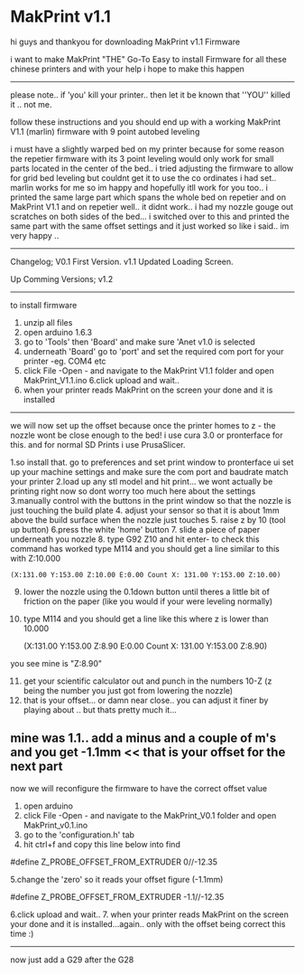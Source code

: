 # MakPrint v1.1

hi guys and thankyou for downloading MakPrint v1.1 Firmware

i want to make MakPrint "THE" Go-To Easy to install Firmware for all these chinese printers and with your help i hope to make this happen

---------------------------------------------------------------------------------------------------------------------------------------------
 please note.. if 'you' kill your printer.. then let it be known that ''YOU'' killed it .. not me.
 
follow these instructions and you should end up with a working MakPrint V1.1 (marlin) firmware with 9 point autobed leveling

i must have a slightly warped bed on my printer because for some reason the repetier firmware with its 3 point leveling would only work for 
small parts located in the center of the bed.. i tried adjusting the firmware to allow for grid bed leveling but couldnt get it to use the
co ordinates i had set.. marlin works for me so im happy and hopefully itll work for you too.. 
i printed the same large part which spans the whole bed on repetier and on MakPrint V1.1 and on repetier well.. it didnt work.. i had my nozzle
gouge out scratches on both sides of the bed... i switched over to this and printed the same part with the same offset settings and it just worked
 so like i said.. im very happy ..

------------------------------------------------------------------------------------------------------------------------------------------------------
Changelog;
V0.1 First Version.
v1.1 Updated Loading Screen.

Up Comming Versions;
v1.2

-----------------------------------------------------------------------------------------------------------------------------------------------------------

to install firmware

1. unzip all files
2. open arduino 1.6.3
3. go to 'Tools' then 'Board' and make sure 'Anet v1.0 is selected
4. underneath 'Board' go to 'port' and set the required com port for your printer -eg. COM4 etc
5. click File -Open - and navigate to the MakPrint V1.1 folder and open MakPrint_V1.1.ino
6.click upload and wait..
7. when your printer reads MakPrint on the screen your done and it is installed
-----------------------------------------------------------------------------------------------------------------------------------------------------------
we will now set up the offset because once the printer homes to z - the nozzle wont be close enough to the bed! 
i use cura 3.0 or pronterface for this.
and for normal SD Prints i use PrusaSlicer.

1.so install that. go to preferences and set print window to pronterface ui
	set up your machine settings and make sure the com port and baudrate match your printer
2.load up any stl model and hit print... we wont actually be printing right now so dont worry too much here about the settings
3.manually control with the buttons in the print window so that the nozzle is just touching the build plate
4. adjust your sensor so that it is about 1mm above the build surface when the nozzle just touches
5. raise z by 10 (tool up button) 
6.press the white 'home' button
7. slide a piece of paper underneath you nozzle
8. type G92 Z10 and hit enter- to check this command has worked type M114 and you should get a line similar to  this with Z:10.000

 	(X:131.00 Y:153.00 Z:10.00 E:0.00 Count X: 131.00 Y:153.00 Z:10.00)

9. lower the nozzle using the 0.1down button until theres a little bit of friction on the paper (like you would if your were leveling normally)
10. type M114 and you should get a line like this where z is lower than 10.000

	(X:131.00 Y:153.00 Z:8.90 E:0.00 Count X: 131.00 Y:153.00 Z:8.90)
	
you see mine is  "Z:8.90"

11. get your scientific calculator out and punch in the numbers 10-Z (z being the number you just got from lowering the nozzle) 
12. that is your offset... or damn near close.. you can adjust it finer by playing about .. but thats pretty much it...

mine was 1.1.. add a minus and a couple of m's and you get -1.1mm << that is your offset for the next part
-------------------------------------------------------------------------------------------------------------------------------------------------------------
now we will reconfigure the firmware to have the correct offset value

1. open arduino
2. click File -Open - and navigate to the MakPrint_V0.1 folder and open MakPrint_v0.1.ino
3. go to the 'configuration.h' tab 
4. hit ctrl+f and copy this line below into find

#define Z_PROBE_OFFSET_FROM_EXTRUDER 		0//-12.35

5.change the 'zero' so it reads your offset figure (-1.1mm)

#define Z_PROBE_OFFSET_FROM_EXTRUDER 		-1.1//-12.35
	
6.click upload and wait..
7. when your printer reads MakPrint on the screen your done and it is installed...again.. only with the offset being correct this time :)

-------------------------------------------------------------------------------------------------------------------------------------------------------------

now just add a G29 after the G28 
